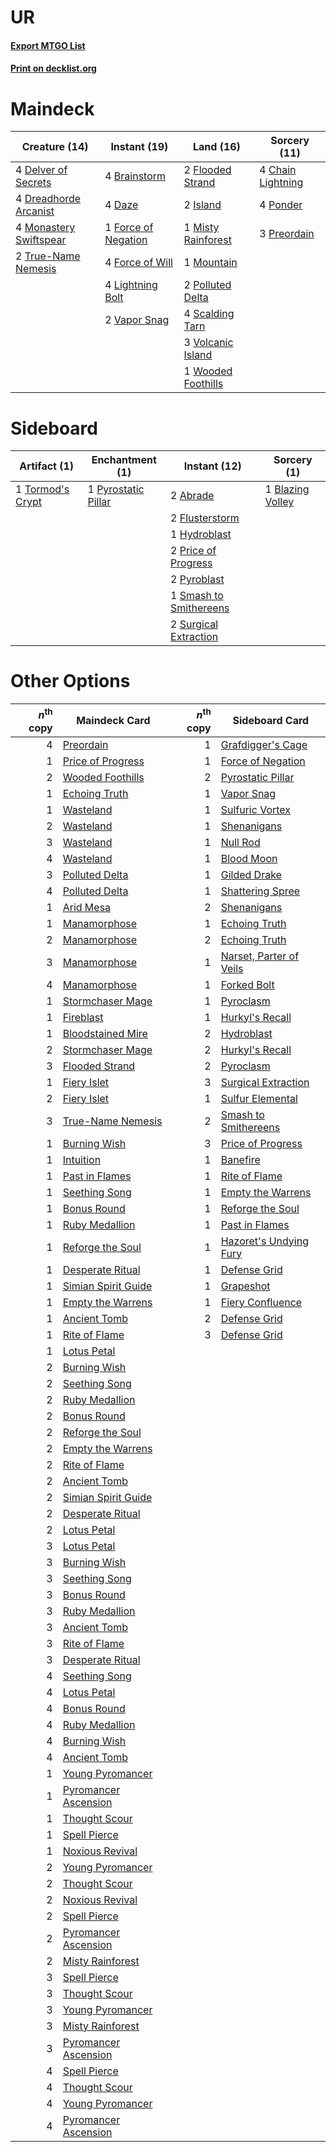 # UR

#### [Export MTGO List](../collection/UR/UR.txt)
#### [Print on decklist.org](http://decklist.org/?deckmain=4%09Brainstorm%0A4%09Chain%20Lightning%0A4%09Daze%0A4%09Delver%20of%20Secrets%0A4%09Dreadhorde%20Arcanist%0A2%09Flooded%20Strand%0A1%09Force%20of%20Negation%0A4%09Force%20of%20Will%0A2%09Island%0A4%09Lightning%20Bolt%0A1%09Misty%20Rainforest%0A4%09Monastery%20Swiftspear%0A1%09Mountain%0A2%09Polluted%20Delta%0A4%09Ponder%0A3%09Preordain%0A4%09Scalding%20Tarn%0A2%09True-Name%20Nemesis%0A2%09Vapor%20Snag%0A3%09Volcanic%20Island%0A1%09Wooded%20Foothills&deckside=2%09Abrade%0A1%09Blazing%20Volley%0A2%09Flusterstorm%0A1%09Hydroblast%0A2%09Price%20of%20Progress%0A2%09Pyroblast%0A1%09Pyrostatic%20Pillar%0A1%09Smash%20to%20Smithereens%0A2%09Surgical%20Extraction%0A1%09Tormod's%20Crypt)
# Maindeck

|                                          Creature (14)                                          |                                         Instant (19)                                         |                                          Land (16)                                          |                                        Sorcery (11)                                        |
|-------------------------------------------------------------------------------------------------|----------------------------------------------------------------------------------------------|---------------------------------------------------------------------------------------------|--------------------------------------------------------------------------------------------|
|4 [Delver of Secrets](http://gatherer.wizards.com/Pages/Card/Details.aspx?multiverseid=226749)   |4 [Brainstorm](http://gatherer.wizards.com/Pages/Card/Details.aspx?multiverseid=3897)         |2 [Flooded Strand](http://gatherer.wizards.com/Pages/Card/Details.aspx?multiverseid=405098)  |4 [Chain Lightning](http://gatherer.wizards.com/Pages/Card/Details.aspx?multiverseid=446139)|
|4 [Dreadhorde Arcanist](http://gatherer.wizards.com/Pages/Card/Details.aspx?multiverseid=461052) |4 [Daze](http://gatherer.wizards.com/Pages/Card/Details.aspx?multiverseid=189255)             |2 [Island](http://gatherer.wizards.com/Pages/Card/Details.aspx?multiverseid=439857)          |4 [Ponder](http://gatherer.wizards.com/Pages/Card/Details.aspx?multiverseid=451051)         |
|4 [Monastery Swiftspear](http://gatherer.wizards.com/Pages/Card/Details.aspx?multiverseid=438706)|1 [Force of Negation](http://gatherer.wizards.com/Pages/Card/Details.aspx?multiverseid=464001)|1 [Misty Rainforest](http://gatherer.wizards.com/Pages/Card/Details.aspx?multiverseid=405102)|3 [Preordain](http://gatherer.wizards.com/Pages/Card/Details.aspx?multiverseid=405347)      |
|2 [True-Name Nemesis](http://gatherer.wizards.com/Pages/Card/Details.aspx?multiverseid=446104)   |4 [Force of Will](http://gatherer.wizards.com/Pages/Card/Details.aspx?multiverseid=3107)      |1 [Mountain](http://gatherer.wizards.com/Pages/Card/Details.aspx?multiverseid=439859)        |                                                                                            |
|                                                                                                 |4 [Lightning Bolt](http://gatherer.wizards.com/Pages/Card/Details.aspx?multiverseid=806)      |2 [Polluted Delta](http://gatherer.wizards.com/Pages/Card/Details.aspx?multiverseid=405104)  |                                                                                            |
|                                                                                                 |2 [Vapor Snag](http://gatherer.wizards.com/Pages/Card/Details.aspx?multiverseid=249373)       |4 [Scalding Tarn](http://gatherer.wizards.com/Pages/Card/Details.aspx?multiverseid=405107)   |                                                                                            |
|                                                                                                 |                                                                                              |3 [Volcanic Island](http://gatherer.wizards.com/Pages/Card/Details.aspx?multiverseid=887)    |                                                                                            |
|                                                                                                 |                                                                                              |1 [Wooded Foothills](http://gatherer.wizards.com/Pages/Card/Details.aspx?multiverseid=405116)|                                                                                            |


# Sideboard

|                                       Artifact (1)                                        |                                       Enchantment (1)                                       |                                          Instant (12)                                           |                                        Sorcery (1)                                        |
|-------------------------------------------------------------------------------------------|---------------------------------------------------------------------------------------------|-------------------------------------------------------------------------------------------------|-------------------------------------------------------------------------------------------|
|1 [Tormod's Crypt](http://gatherer.wizards.com/Pages/Card/Details.aspx?multiverseid=389723)|1 [Pyrostatic Pillar](http://gatherer.wizards.com/Pages/Card/Details.aspx?multiverseid=44290)|2 [Abrade](http://gatherer.wizards.com/Pages/Card/Details.aspx?multiverseid=430772)              |1 [Blazing Volley](http://gatherer.wizards.com/Pages/Card/Details.aspx?multiverseid=426821)|
|                                                                                           |                                                                                             |2 [Flusterstorm](http://gatherer.wizards.com/Pages/Card/Details.aspx?multiverseid=228255)        |                                                                                           |
|                                                                                           |                                                                                             |1 [Hydroblast](http://gatherer.wizards.com/Pages/Card/Details.aspx?multiverseid=3915)            |                                                                                           |
|                                                                                           |                                                                                             |2 [Price of Progress](http://gatherer.wizards.com/Pages/Card/Details.aspx?multiverseid=413683)   |                                                                                           |
|                                                                                           |                                                                                             |2 [Pyroblast](http://gatherer.wizards.com/Pages/Card/Details.aspx?multiverseid=4083)             |                                                                                           |
|                                                                                           |                                                                                             |1 [Smash to Smithereens](http://gatherer.wizards.com/Pages/Card/Details.aspx?multiverseid=397795)|                                                                                           |
|                                                                                           |                                                                                             |2 [Surgical Extraction](http://gatherer.wizards.com/Pages/Card/Details.aspx?multiverseid=397706) |                                                                                           |


# Other Options

|*n*<sup>th</sup> copy|                                         Maindeck Card                                         |*n*<sup>th</sup> copy|                                          Sideboard Card                                          |
|--------------------:|-----------------------------------------------------------------------------------------------|--------------------:|--------------------------------------------------------------------------------------------------|
|                    4|[Preordain](http://gatherer.wizards.com/Pages/Card/Details.aspx?multiverseid=405347)           |                    1|[Grafdigger's Cage](http://gatherer.wizards.com/Pages/Card/Details.aspx?multiverseid=278452)      |
|                    1|[Price of Progress](http://gatherer.wizards.com/Pages/Card/Details.aspx?multiverseid=413683)   |                    1|[Force of Negation](http://gatherer.wizards.com/Pages/Card/Details.aspx?multiverseid=464001)      |
|                    2|[Wooded Foothills](http://gatherer.wizards.com/Pages/Card/Details.aspx?multiverseid=405116)    |                    2|[Pyrostatic Pillar](http://gatherer.wizards.com/Pages/Card/Details.aspx?multiverseid=44290)       |
|                    1|[Echoing Truth](http://gatherer.wizards.com/Pages/Card/Details.aspx?multiverseid=405212)       |                    1|[Vapor Snag](http://gatherer.wizards.com/Pages/Card/Details.aspx?multiverseid=249373)             |
|                    1|[Wasteland](http://gatherer.wizards.com/Pages/Card/Details.aspx?multiverseid=413790)           |                    1|[Sulfuric Vortex](http://gatherer.wizards.com/Pages/Card/Details.aspx?multiverseid=382379)        |
|                    2|[Wasteland](http://gatherer.wizards.com/Pages/Card/Details.aspx?multiverseid=413790)           |                    1|[Shenanigans](http://gatherer.wizards.com/Pages/Card/Details.aspx?multiverseid=464095)            |
|                    3|[Wasteland](http://gatherer.wizards.com/Pages/Card/Details.aspx?multiverseid=413790)           |                    1|[Null Rod](http://gatherer.wizards.com/Pages/Card/Details.aspx?multiverseid=383034)               |
|                    4|[Wasteland](http://gatherer.wizards.com/Pages/Card/Details.aspx?multiverseid=413790)           |                    1|[Blood Moon](http://gatherer.wizards.com/Pages/Card/Details.aspx?multiverseid=45386)              |
|                    3|[Polluted Delta](http://gatherer.wizards.com/Pages/Card/Details.aspx?multiverseid=405104)      |                    1|[Gilded Drake](http://gatherer.wizards.com/Pages/Card/Details.aspx?multiverseid=5837)             |
|                    4|[Polluted Delta](http://gatherer.wizards.com/Pages/Card/Details.aspx?multiverseid=405104)      |                    1|[Shattering Spree](http://gatherer.wizards.com/Pages/Card/Details.aspx?multiverseid=456224)       |
|                    1|[Arid Mesa](http://gatherer.wizards.com/Pages/Card/Details.aspx?multiverseid=405092)           |                    2|[Shenanigans](http://gatherer.wizards.com/Pages/Card/Details.aspx?multiverseid=464095)            |
|                    1|[Manamorphose](http://gatherer.wizards.com/Pages/Card/Details.aspx?multiverseid=370568)        |                    1|[Echoing Truth](http://gatherer.wizards.com/Pages/Card/Details.aspx?multiverseid=405212)          |
|                    2|[Manamorphose](http://gatherer.wizards.com/Pages/Card/Details.aspx?multiverseid=370568)        |                    2|[Echoing Truth](http://gatherer.wizards.com/Pages/Card/Details.aspx?multiverseid=405212)          |
|                    3|[Manamorphose](http://gatherer.wizards.com/Pages/Card/Details.aspx?multiverseid=370568)        |                    1|[Narset, Parter of Veils](http://gatherer.wizards.com/Pages/Card/Details.aspx?multiverseid=460988)|
|                    4|[Manamorphose](http://gatherer.wizards.com/Pages/Card/Details.aspx?multiverseid=370568)        |                    1|[Forked Bolt](http://gatherer.wizards.com/Pages/Card/Details.aspx?multiverseid=401702)            |
|                    1|[Stormchaser Mage](http://gatherer.wizards.com/Pages/Card/Details.aspx?multiverseid=407669)    |                    1|[Pyroclasm](http://gatherer.wizards.com/Pages/Card/Details.aspx?multiverseid=129801)              |
|                    1|[Fireblast](http://gatherer.wizards.com/Pages/Card/Details.aspx?multiverseid=189239)           |                    1|[Hurkyl's Recall](http://gatherer.wizards.com/Pages/Card/Details.aspx?multiverseid=135260)        |
|                    1|[Bloodstained Mire](http://gatherer.wizards.com/Pages/Card/Details.aspx?multiverseid=405094)   |                    2|[Hydroblast](http://gatherer.wizards.com/Pages/Card/Details.aspx?multiverseid=3915)               |
|                    2|[Stormchaser Mage](http://gatherer.wizards.com/Pages/Card/Details.aspx?multiverseid=407669)    |                    2|[Hurkyl's Recall](http://gatherer.wizards.com/Pages/Card/Details.aspx?multiverseid=135260)        |
|                    3|[Flooded Strand](http://gatherer.wizards.com/Pages/Card/Details.aspx?multiverseid=405098)      |                    2|[Pyroclasm](http://gatherer.wizards.com/Pages/Card/Details.aspx?multiverseid=129801)              |
|                    1|[Fiery Islet](http://gatherer.wizards.com/Pages/Card/Details.aspx?multiverseid=464187)         |                    3|[Surgical Extraction](http://gatherer.wizards.com/Pages/Card/Details.aspx?multiverseid=397706)    |
|                    2|[Fiery Islet](http://gatherer.wizards.com/Pages/Card/Details.aspx?multiverseid=464187)         |                    1|[Sulfur Elemental](http://gatherer.wizards.com/Pages/Card/Details.aspx?multiverseid=122416)       |
|                    3|[True-Name Nemesis](http://gatherer.wizards.com/Pages/Card/Details.aspx?multiverseid=446104)   |                    2|[Smash to Smithereens](http://gatherer.wizards.com/Pages/Card/Details.aspx?multiverseid=397795)   |
|                    1|[Burning Wish](http://gatherer.wizards.com/Pages/Card/Details.aspx?multiverseid=416909)        |                    3|[Price of Progress](http://gatherer.wizards.com/Pages/Card/Details.aspx?multiverseid=413683)      |
|                    1|[Intuition](http://gatherer.wizards.com/Pages/Card/Details.aspx?multiverseid=4707)             |                    1|[Banefire](http://gatherer.wizards.com/Pages/Card/Details.aspx?multiverseid=186613)               |
|                    1|[Past in Flames](http://gatherer.wizards.com/Pages/Card/Details.aspx?multiverseid=420748)      |                    1|[Rite of Flame](http://gatherer.wizards.com/Pages/Card/Details.aspx?multiverseid=121217)          |
|                    1|[Seething Song](http://gatherer.wizards.com/Pages/Card/Details.aspx?multiverseid=83377)        |                    1|[Empty the Warrens](http://gatherer.wizards.com/Pages/Card/Details.aspx?multiverseid=426587)      |
|                    1|[Bonus Round](http://gatherer.wizards.com/Pages/Card/Details.aspx?multiverseid=446024)         |                    1|[Reforge the Soul](http://gatherer.wizards.com/Pages/Card/Details.aspx?multiverseid=278256)       |
|                    1|[Ruby Medallion](http://gatherer.wizards.com/Pages/Card/Details.aspx?multiverseid=389659)      |                    1|[Past in Flames](http://gatherer.wizards.com/Pages/Card/Details.aspx?multiverseid=420748)         |
|                    1|[Reforge the Soul](http://gatherer.wizards.com/Pages/Card/Details.aspx?multiverseid=278256)    |                    1|[Hazoret's Undying Fury](http://gatherer.wizards.com/Pages/Card/Details.aspx?multiverseid=430785) |
|                    1|[Desperate Ritual](http://gatherer.wizards.com/Pages/Card/Details.aspx?multiverseid=80275)     |                    1|[Defense Grid](http://gatherer.wizards.com/Pages/Card/Details.aspx?multiverseid=45481)            |
|                    1|[Simian Spirit Guide](http://gatherer.wizards.com/Pages/Card/Details.aspx?multiverseid=442137) |                    1|[Grapeshot](http://gatherer.wizards.com/Pages/Card/Details.aspx?multiverseid=426588)              |
|                    1|[Empty the Warrens](http://gatherer.wizards.com/Pages/Card/Details.aspx?multiverseid=426587)   |                    1|[Fiery Confluence](http://gatherer.wizards.com/Pages/Card/Details.aspx?multiverseid=405230)       |
|                    1|[Ancient Tomb](http://gatherer.wizards.com/Pages/Card/Details.aspx?multiverseid=409567)        |                    2|[Defense Grid](http://gatherer.wizards.com/Pages/Card/Details.aspx?multiverseid=45481)            |
|                    1|[Rite of Flame](http://gatherer.wizards.com/Pages/Card/Details.aspx?multiverseid=121217)       |                    3|[Defense Grid](http://gatherer.wizards.com/Pages/Card/Details.aspx?multiverseid=45481)            |
|                    1|[Lotus Petal](http://gatherer.wizards.com/Pages/Card/Details.aspx?multiverseid=420602)         |                     |                                                                                                  |
|                    2|[Burning Wish](http://gatherer.wizards.com/Pages/Card/Details.aspx?multiverseid=416909)        |                     |                                                                                                  |
|                    2|[Seething Song](http://gatherer.wizards.com/Pages/Card/Details.aspx?multiverseid=83377)        |                     |                                                                                                  |
|                    2|[Ruby Medallion](http://gatherer.wizards.com/Pages/Card/Details.aspx?multiverseid=389659)      |                     |                                                                                                  |
|                    2|[Bonus Round](http://gatherer.wizards.com/Pages/Card/Details.aspx?multiverseid=446024)         |                     |                                                                                                  |
|                    2|[Reforge the Soul](http://gatherer.wizards.com/Pages/Card/Details.aspx?multiverseid=278256)    |                     |                                                                                                  |
|                    2|[Empty the Warrens](http://gatherer.wizards.com/Pages/Card/Details.aspx?multiverseid=426587)   |                     |                                                                                                  |
|                    2|[Rite of Flame](http://gatherer.wizards.com/Pages/Card/Details.aspx?multiverseid=121217)       |                     |                                                                                                  |
|                    2|[Ancient Tomb](http://gatherer.wizards.com/Pages/Card/Details.aspx?multiverseid=409567)        |                     |                                                                                                  |
|                    2|[Simian Spirit Guide](http://gatherer.wizards.com/Pages/Card/Details.aspx?multiverseid=442137) |                     |                                                                                                  |
|                    2|[Desperate Ritual](http://gatherer.wizards.com/Pages/Card/Details.aspx?multiverseid=80275)     |                     |                                                                                                  |
|                    2|[Lotus Petal](http://gatherer.wizards.com/Pages/Card/Details.aspx?multiverseid=420602)         |                     |                                                                                                  |
|                    3|[Lotus Petal](http://gatherer.wizards.com/Pages/Card/Details.aspx?multiverseid=420602)         |                     |                                                                                                  |
|                    3|[Burning Wish](http://gatherer.wizards.com/Pages/Card/Details.aspx?multiverseid=416909)        |                     |                                                                                                  |
|                    3|[Seething Song](http://gatherer.wizards.com/Pages/Card/Details.aspx?multiverseid=83377)        |                     |                                                                                                  |
|                    3|[Bonus Round](http://gatherer.wizards.com/Pages/Card/Details.aspx?multiverseid=446024)         |                     |                                                                                                  |
|                    3|[Ruby Medallion](http://gatherer.wizards.com/Pages/Card/Details.aspx?multiverseid=389659)      |                     |                                                                                                  |
|                    3|[Ancient Tomb](http://gatherer.wizards.com/Pages/Card/Details.aspx?multiverseid=409567)        |                     |                                                                                                  |
|                    3|[Rite of Flame](http://gatherer.wizards.com/Pages/Card/Details.aspx?multiverseid=121217)       |                     |                                                                                                  |
|                    3|[Desperate Ritual](http://gatherer.wizards.com/Pages/Card/Details.aspx?multiverseid=80275)     |                     |                                                                                                  |
|                    4|[Seething Song](http://gatherer.wizards.com/Pages/Card/Details.aspx?multiverseid=83377)        |                     |                                                                                                  |
|                    4|[Lotus Petal](http://gatherer.wizards.com/Pages/Card/Details.aspx?multiverseid=420602)         |                     |                                                                                                  |
|                    4|[Bonus Round](http://gatherer.wizards.com/Pages/Card/Details.aspx?multiverseid=446024)         |                     |                                                                                                  |
|                    4|[Ruby Medallion](http://gatherer.wizards.com/Pages/Card/Details.aspx?multiverseid=389659)      |                     |                                                                                                  |
|                    4|[Burning Wish](http://gatherer.wizards.com/Pages/Card/Details.aspx?multiverseid=416909)        |                     |                                                                                                  |
|                    4|[Ancient Tomb](http://gatherer.wizards.com/Pages/Card/Details.aspx?multiverseid=409567)        |                     |                                                                                                  |
|                    1|[Young Pyromancer](http://gatherer.wizards.com/Pages/Card/Details.aspx?multiverseid=426592)    |                     |                                                                                                  |
|                    1|[Pyromancer Ascension](http://gatherer.wizards.com/Pages/Card/Details.aspx?multiverseid=425933)|                     |                                                                                                  |
|                    1|[Thought Scour](http://gatherer.wizards.com/Pages/Card/Details.aspx?multiverseid=380203)       |                     |                                                                                                  |
|                    1|[Spell Pierce](http://gatherer.wizards.com/Pages/Card/Details.aspx?multiverseid=425876)        |                     |                                                                                                  |
|                    1|[Noxious Revival](http://gatherer.wizards.com/Pages/Card/Details.aspx?multiverseid=230067)     |                     |                                                                                                  |
|                    2|[Young Pyromancer](http://gatherer.wizards.com/Pages/Card/Details.aspx?multiverseid=426592)    |                     |                                                                                                  |
|                    2|[Thought Scour](http://gatherer.wizards.com/Pages/Card/Details.aspx?multiverseid=380203)       |                     |                                                                                                  |
|                    2|[Noxious Revival](http://gatherer.wizards.com/Pages/Card/Details.aspx?multiverseid=230067)     |                     |                                                                                                  |
|                    2|[Spell Pierce](http://gatherer.wizards.com/Pages/Card/Details.aspx?multiverseid=425876)        |                     |                                                                                                  |
|                    2|[Pyromancer Ascension](http://gatherer.wizards.com/Pages/Card/Details.aspx?multiverseid=425933)|                     |                                                                                                  |
|                    2|[Misty Rainforest](http://gatherer.wizards.com/Pages/Card/Details.aspx?multiverseid=405102)    |                     |                                                                                                  |
|                    3|[Spell Pierce](http://gatherer.wizards.com/Pages/Card/Details.aspx?multiverseid=425876)        |                     |                                                                                                  |
|                    3|[Thought Scour](http://gatherer.wizards.com/Pages/Card/Details.aspx?multiverseid=380203)       |                     |                                                                                                  |
|                    3|[Young Pyromancer](http://gatherer.wizards.com/Pages/Card/Details.aspx?multiverseid=426592)    |                     |                                                                                                  |
|                    3|[Misty Rainforest](http://gatherer.wizards.com/Pages/Card/Details.aspx?multiverseid=405102)    |                     |                                                                                                  |
|                    3|[Pyromancer Ascension](http://gatherer.wizards.com/Pages/Card/Details.aspx?multiverseid=425933)|                     |                                                                                                  |
|                    4|[Spell Pierce](http://gatherer.wizards.com/Pages/Card/Details.aspx?multiverseid=425876)        |                     |                                                                                                  |
|                    4|[Thought Scour](http://gatherer.wizards.com/Pages/Card/Details.aspx?multiverseid=380203)       |                     |                                                                                                  |
|                    4|[Young Pyromancer](http://gatherer.wizards.com/Pages/Card/Details.aspx?multiverseid=426592)    |                     |                                                                                                  |
|                    4|[Pyromancer Ascension](http://gatherer.wizards.com/Pages/Card/Details.aspx?multiverseid=425933)|                     |                                                                                                  |

